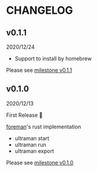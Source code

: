 # CHANGELOG

## v0.1.1

2020/12/24

- Support to install by homebrew

Please see [milestone v0.1.1](https://github.com/yukihirop/ultraman/milestone/2?closed=1)

## v0.1.0

2020/12/13

First Release 🎉

[foreman](https://github.com/ddollar/foreman)'s rust implementation

- ultraman start
- ultraman run <command>
- ultraman export <format> <location>

Please see [milestone v0.1.0](https://github.com/yukihirop/ultraman/milestone/1?closed=1)
